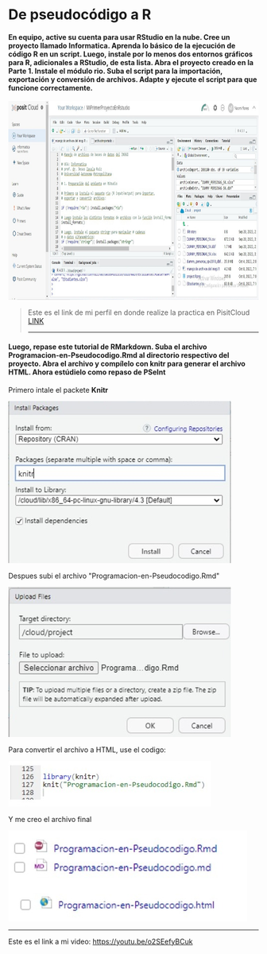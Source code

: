 # De pseudocódigo a R


#### En equipo, active su cuenta para usar RStudio en la nube. Cree un proyecto llamado Informatica. Aprenda lo básico de la ejecución de código R en un script. Luego, instale por lo menos dos entornos gráficos para R, adicionales a RStudio, de esta lista. Abra el proyecto creado en la Parte 1. Instale el módulo rio. Suba el script para la importación, exportación y conversión de archivos. Adapte y ejecute el script para que funcione correctamente.

<img src="https://github.com/naomihuesca/Informatica/blob/main/Imagenes/rstudio.jpeg" height="400">

> Este es el link de mi perfil en donde realize la practica en PisitCloud [LINK](https://posit.cloud/content/6584543)
>
> ----

#### Luego, repase este tutorial de RMarkdown. Suba el archivo Programacion-en-Pseudocodigo.Rmd al directorio respectivo del proyecto. Abra el archivo y compílelo con knitr para generar el archivo HTML. Ahora estúdielo como repaso de PSeInt

Primero intale el packete **Knitr**

<img src="https://github.com/naomihuesca/Informatica/blob/main/Imagenes/uno.jpeg" height="50%">

 Despues subi el archivo "Programacion-en-Pseudocodigo.Rmd"
 
<img src="https://github.com/naomihuesca/Informatica/blob/main/Imagenes/cuatro.jpeg" height="50%"> 

Para convertir el archivo a HTML, use el codigo:

<img src="https://github.com/naomihuesca/Informatica/blob/main/Imagenes/dos.jpeg" height="50%">
   
Y me creo el archivo final

<img src="https://github.com/naomihuesca/Informatica/blob/main/Imagenes/tres.jpeg" height="50%">


----------------

Este es el link a mi video: https://youtu.be/o2SEefyBCuk
